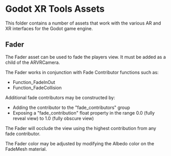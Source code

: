 # Godot XR Tools Assets
This folder contains a number of assets that work with the various AR and XR interfaces for the Godot game engine.

## Fader
The Fader asset can be used to fade the players view. It must be added as a child of the ARVRCamera.

The Fader works in conjunction with Fade Contributor functions such as:
- Function_FadeInOut
- Function_FadeCollision

Additional fade contributors may be constructed by:
- Adding the contributor to the "fade_contributors" group
- Exposing a "fade_contribution" float property in the range 0.0 (fully reveal view) to 1.0 (fully obscure view)

The Fader will occlude the view using the highest contribution from any fade contributor.

The Fader color may be adjusted by modifying the Albedo color on the FadeMesh material.